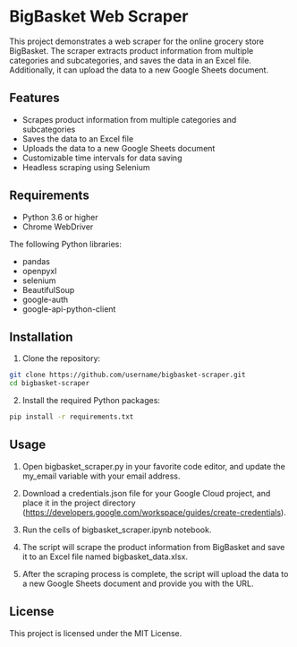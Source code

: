 
# BigBasket Web Scraper

This project demonstrates a web scraper for the online grocery store BigBasket. The scraper extracts product information from multiple categories and subcategories, and saves the data in an Excel file. Additionally, it can upload the data to a new Google Sheets document.




## Features

- Scrapes product information from multiple categories and   subcategories
- Saves the data to an Excel file
- Uploads the data to a new Google Sheets document
- Customizable time intervals for data saving
- Headless scraping using Selenium
## Requirements

- Python 3.6 or higher
- Chrome WebDriver

The following Python libraries:

- pandas
- openpyxl
- selenium
- BeautifulSoup
- google-auth
- google-api-python-client
## Installation

1. Clone the repository:

```bash
git clone https://github.com/username/bigbasket-scraper.git
cd bigbasket-scraper
```

2. Install the required Python packages:

```bash
pip install -r requirements.txt
```


## Usage

1. Open bigbasket_scraper.py in your favorite code editor, and update the my_email variable with your email address.

2. Download a credentials.json file for your Google Cloud project, and place it in the project directory (https://developers.google.com/workspace/guides/create-credentials).

3. Run the cells of bigbasket_scraper.ipynb notebook.

4. The script will scrape the product information from BigBasket and save it to an Excel file named bigbasket_data.xlsx.

5. After the scraping process is complete, the script will upload the data to a new Google Sheets document and provide you with the URL.
## License

This project is licensed under the MIT License. 
